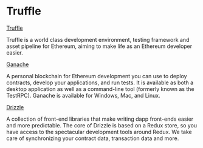 # Truffle

[Truffle](https://truffleframework.com/truffle)

Truffle is a world class development environment, testing framework and asset pipeline for Ethereum, aiming to make life as an Ethereum developer easier.

[Ganache](https://truffleframework.com/ganache)

A personal blockchain for Ethereum development you can use to deploy contracts, develop your applications, and run tests. It is available as both a desktop application as well as a command-line tool (formerly known as the TestRPC). Ganache is available for Windows, Mac, and Linux.

[Drizzle](https://truffleframework.com/drizzle)

A collection of front-end libraries that make writing dapp front-ends easier and more predictable. The core of Drizzle is based on a Redux store, so you have access to the spectacular development tools around Redux. We take care of synchronizing your contract data, transaction data and more.
